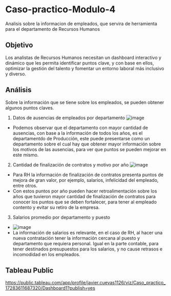 # Caso-practico-Modulo-4
Analisis sobre la informacion de empleados, que servira de herramienta para el departamento de Recursos Humanos

## Objetivo
Los analistas de Recursos Humanos necesitan un dashboard interactivo y dinámico que les permita identificar puntos clave, y con base en ellos, optimizar la gestión del talento y fomentar un entorno laboral más inclusivo y diverso.

## Análisis
Sobre la información que se tiene sobre los empleados, se pueden obtener algunos puntos claves.

1. Datos de ausencias de empleados por departamento
   ![image](https://github.com/user-attachments/assets/ec4d8c35-f100-41dd-b98e-97b67f8f6216)
  - Podemos observar que el departamento con mayor cantidad de ausencias, con base a la información de todos los años, es el departamentdo de Producción, este puede presentarse como un departamento sobre el cual hay que obtener mayor información sobre los motivos de las ausencias, para ver que puntos se pueden mejorar en este mismo.

2. Cantidad de finalización de contratos y motivo por año
   ![image](https://github.com/user-attachments/assets/03c93dd2-4a50-461c-99c9-2385524ca035)
  - Para RH la información de finalización de contratos presenta puntos de mejora de gran valor, por ejemplo, salarios, infelicidad del empleado, entre otros.
  - Con estos puntos por año pueden hacer retroalimentación sobre los años que tuvieron mayor cantidad de finalización de contratos para conocer los puntos que se deben fortalecer, para tener al empleado contento y evitar su retiro de la empresa.

3. Salarios promedio por departamento y puesto

 - ![image](https://github.com/user-attachments/assets/ed1bb4f8-03f7-451a-a271-7e0dd39f61e1)
- La información de salarios es relevante, en el caso de RH, al hacer una nueva contratación tener la información cercana al puesto y departamento que requiera personal. Igual en la parte contable, para tener destinados presupuestos para los salarios, y no cause retrasos e incomodidad en los empleados.


## Tableau Public
https://public.tableau.com/app/profile/javier.cuevas1126/viz/Caso_practico_17283611687320/Dashboard1?publish=yes
